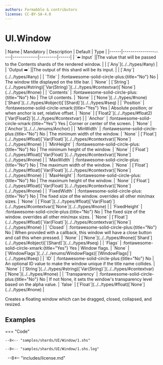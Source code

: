 ```yaml
---
authors: Formabble & contributors
license: CC-BY-SA-4.0
---
```



# UI.Window

<div class="sh-parameters" markdown="1">
| Name | Mandatory | Description | Default | Type |
|------|---------------------|-------------|---------|------|
| `⬅️ Input` ||The value that will be passed to the Contents shards of the rendered window. | | [`Any`](../../types/#any) |
| `Output ➡️` ||The output of this shard will be its input. | | [`Any`](../../types/#any) |
| `Title` | :fontawesome-solid-circle-plus:{title="No"} No  | The window title displayed on the title bar. | `None` | [`String`](../../types/#string)[`Var(String)`](../../types/#contextvar)[`None`](../../types/#none) |
| `Contents` | :fontawesome-solid-circle-plus:{title="No"} No  | The UI contents. | `None` | [`None`](../../types/#none)[`Shard`](../../types/#object)[`[Shard]`](../../types/#seq) |
| `Position` | :fontawesome-solid-circle-xmark:{title="Yes"} Yes  | Absolute position; or when anchor is set, relative offset. | `None` | [`Float2`](../../types/#float2)[`Var(Float2)`](../../types/#contextvar) |
| `Anchor` | :fontawesome-solid-circle-xmark:{title="Yes"} Yes  | Corner or center of the screen. | `None` | [`Anchor`](../../../enums/Anchor) |
| `MinWidth` | :fontawesome-solid-circle-plus:{title="No"} No  | The minimum width of the window. | `None` | [`Float`](../../types/#float)[`Var(Float)`](../../types/#contextvar)[`None`](../../types/#none) |
| `MinHeight` | :fontawesome-solid-circle-plus:{title="No"} No  | The minimum height of the window. | `None` | [`Float`](../../types/#float)[`Var(Float)`](../../types/#contextvar)[`None`](../../types/#none) |
| `MaxWidth` | :fontawesome-solid-circle-plus:{title="No"} No  | The maximum width of the window. | `None` | [`Float`](../../types/#float)[`Var(Float)`](../../types/#contextvar)[`None`](../../types/#none) |
| `MaxHeight` | :fontawesome-solid-circle-plus:{title="No"} No  | The maximum height of the window. | `None` | [`Float`](../../types/#float)[`Var(Float)`](../../types/#contextvar)[`None`](../../types/#none) |
| `FixedWidth` | :fontawesome-solid-circle-plus:{title="No"} No  | The fixed size of the window. overrides all other min/max sizes. | `None` | [`Float`](../../types/#float)[`Var(Float)`](../../types/#contextvar)[`None`](../../types/#none) |
| `FixedHeight` | :fontawesome-solid-circle-plus:{title="No"} No  | The fixed size of the window. overrides all other min/max sizes. | `None` | [`Float`](../../types/#float)[`Var(Float)`](../../types/#contextvar)[`None`](../../types/#none) |
| `Closed` | :fontawesome-solid-circle-plus:{title="No"} No  | When provided with a callback, this window will have a close button and call this when pressed. | `None` | [`None`](../../types/#none)[`Shard`](../../types/#object)[`[Shard]`](../../types/#seq) |
| `Flags` | :fontawesome-solid-circle-xmark:{title="Yes"} Yes  | Window flags. | `None` | [`WindowFlags`](../../../enums/WindowFlags)[`[WindowFlags]`](../../types/#seq) |
| `ID` | :fontawesome-solid-circle-plus:{title="No"} No  | An optional ID value to make the window unique if the title name collides. | `None` | [`String`](../../types/#string)[`Var(String)`](../../types/#contextvar)[`None`](../../types/#none) |
| `Transparency` | :fontawesome-solid-circle-plus:{title="No"} No  | If not None, it sets the window's transparency level based on the alpha value. | `false` | [`Float`](../../types/#float)[`None`](../../types/#none) |

</div>

Creates a floating window which can be dragged, closed, collapsed, and resized.

## Examples

=== "Code"

  ```x86asm linenums="1"
  --8<-- "samples/shards/UI/Window/1.shs"
  ```

  ```
  --8<-- "samples/shards/UI/Window/1.shs.log"
  ```
&nbsp;
--8<-- "includes/license.md"

